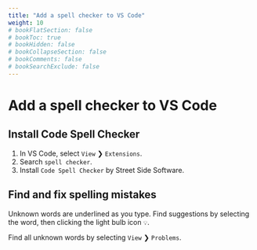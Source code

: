 ```yaml
---
title: "Add a spell checker to VS Code"
weight: 10
# bookFlatSection: false
# bookToc: true
# bookHidden: false
# bookCollapseSection: false
# bookComments: false
# bookSearchExclude: false
---
```


# Add a spell checker to VS Code

## Install Code Spell Checker

1. In VS Code, select `View` ❯ `Extensions`.
2. Search `spell checker`.
3. Install `Code Spell Checker` by Street Side Software.

## Find and fix spelling mistakes

Unknown words are underlined as you type. Find suggestions by selecting the word, then clicking the light bulb icon `💡`.

Find all unknown words by selecting `View` ❯ `Problems`.
